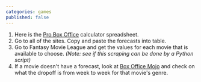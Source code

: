 ```yaml
---
categories: games
published: false
---
```


1.  Here is the [Pro Box Office](https://docs.google.com/spreadsheets/d/1wGTOxAw9sUturx4dalpfFyQZDxjgqmLUVdgPn1_u5dI/edit?usp=sharing) calculator spreadsheet.
2.  Go to all of the sites. Copy and paste the forecasts into table. 
3.  Go to Fantasy Movie League and get the values for each movie that is available to choose. _(Note: see if this scraping can be done by a Python script)_ 
4.  If a movie doesn't have a forecast, look at [Box Office Mojo](http://www.boxofficemojo.com/genres/) and check on what the dropoff is from week to week for that movie's genre.
